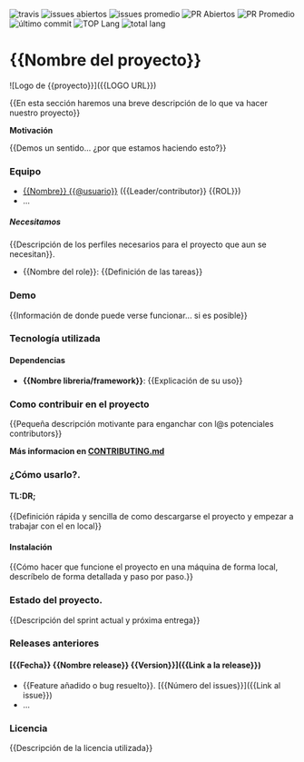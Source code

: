 ![travis](https://img.shields.io/travis/{{USER}}/{{REPO}}.svg)
![issues abiertos](https://img.shields.io/github/issues/{{USER}}/{{REPO}}.svg)
![issues promedio](https://img.shields.io/issuestats/i/github/{{USER}}/{{REPO}}.svg)
![PR Abiertos](https://img.shields.io/github/issues-pr/{{USER}}/{{REPO}}.svg)
![PR Promedio](https://img.shields.io/issuestats/p/github/{{USER}}/{{REPO}}.svg)
![último commit](https://img.shields.io/github/last-commit/{{USER}}/{{REPO}}/{{RAMA}}.svg)
![TOP Lang](https://img.shields.io/github/languages/top/{{USER}}/{{REPO}}.svg)
![total lang](https://img.shields.io/github/languages/count/{{USER}}/{{REPO}}.svg)

# {{Nombre del proyecto}}

![Logo de {{proyecto}}]({{LOGO URL}})

{{En esta sección haremos una breve descripción de lo que va hacer nuestro proyecto}}

**Motivación**

{{Demos un sentido... ¿por que estamos haciendo esto?}}

### Equipo

 - [{{Nombre}} {{@usuario}}](ghitub.com/integrante1) ({{Leader/contributor}} {{ROL}})
 - ...

##### Necesitamos

{{Descripción de los perfiles necesarios para el proyecto que aun se necesitan}}.

 - {{Nombre del role}}: {{Definición de las tareas}}

### Demo

{{Información de donde puede verse funcionar... si es posible}}

### Tecnología utilizada

#### Dependencias
- **{{Nombre libreria/framework}}**: {{Explicación de su uso}}

### Como contribuir en el proyecto
{{Pequeña descripción motivante para enganchar con l@s potenciales contributors}}

**Más informacion en [CONTRIBUTING.md](CONTRIBUTING.md)**

### ¿Cómo usarlo?.

#### TL:DR;

{{Definición rápida y sencilla de como descargarse el proyecto y empezar a trabajar con el en local}}

#### Instalación

{{Cómo hacer que funcione el proyecto en una máquina de forma local, descríbelo de forma detallada y paso por paso.}}


### Estado del proyecto.

{{Descripción del sprint actual y próxima entrega}}


### Releases anteriores

#### [{{Fecha}} {{Nombre release}} {{Version}}]({{Link a la release}})
- {{Feature añadido o bug resuelto}}. [{{Número del issues}}]({{Link al issue}})
- ...

### Licencia

{{Descripción de la licencia utilizada}}

